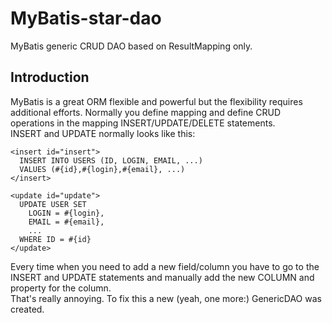 # MyBatis-star-dao
MyBatis generic CRUD DAO based on ResultMapping only.

## Introduction
MyBatis is a great ORM flexible and powerful but the flexibility requires 
additional efforts. Normally you define mapping and define CRUD operations in the 
mapping INSERT/UPDATE/DELETE statements. <br />
INSERT and UPDATE normally looks like this:
```
<insert id="insert">
  INSERT INTO USERS (ID, LOGIN, EMAIL, ...)
  VALUES (#{id},#{login},#{email}, ...)
</insert>
```
```
<update id="update">
  UPDATE USER SET
    LOGIN = #{login},
    EMAIL = #{email},
    ...
  WHERE ID = #{id}
</update>
```

Every time when you need to add a new field/column you have to go to the 
INSERT and UPDATE statements and manually add the new COLUMN and property 
for the column. <br />
That's really annoying. To fix this a new (yeah, one more:) GenericDAO was
created.